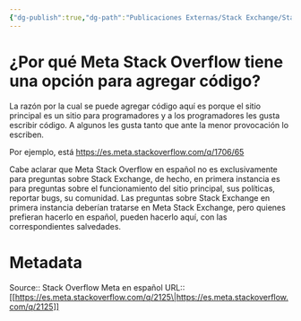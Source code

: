 ```yaml
---
{"dg-publish":true,"dg-path":"Publicaciones Externas/Stack Exchange/Stack Overflow en español/Stack Overflow en español Meta/es.meta.stackoverflow.com-2125.md","permalink":"/publicaciones-externas/stack-exchange/stack-overflow-en-espanol/stack-overflow-en-espanol-meta/es-meta-stackoverflow-com-2125/","title":"¿Por qué Meta Stack Overflow tiene una opción para agregar código?","hide":true,"noteIcon":"\"0\"","created":"2024-04-03T12:49:10.680-06:00","updated":"2024-04-05T16:44:01.332-06:00"}
---
```


# ¿Por qué Meta Stack Overflow tiene una opción para agregar código?

La razón por la cual se puede agregar código aquí es porque el sitio principal es un sitio para programadores y a los programadores les gusta escribir código. A algunos les gusta tanto que ante la menor provocación lo escriben.

Por ejemplo, está https://es.meta.stackoverflow.com/q/1706/65

Cabe aclarar que Meta Stack Overflow en español no es exclusivamente para preguntas sobre Stack Exchange, de hecho, en primera instancia es para preguntas sobre el funcionamiento del sitio principal, sus políticas, reportar bugs,  su comunidad. Las preguntas sobre Stack Exchange en primera instancia deberían tratarse en Meta Stack Exchange, pero quienes prefieran hacerlo en español, pueden hacerlo aquí, con las correspondientes salvedades.

# Metadata
Source:: Stack Overflow Meta en español
URL:: [[https://es.meta.stackoverflow.com/q/2125\|https://es.meta.stackoverflow.com/q/2125]]


